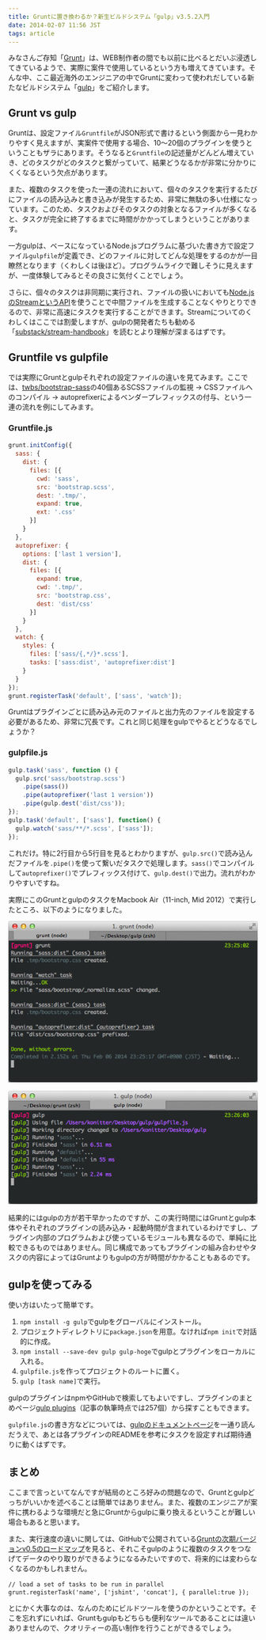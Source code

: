 ```yaml
---
title: Gruntに置き換わるか？新生ビルドシステム「gulp」v3.5.2入門
date: 2014-02-07 11:56 JST
tags: article
---
```


みなさんご存知「[Grunt](http://gruntjs.com/)」は、WEB制作者の間でも以前に比べるとだいぶ浸透してきているようで、実際に案件で使用しているという方も増えてきています。そんな中、ここ最近海外のエンジニアの中でGruntに変わって使われだしている新たなビルドシステム「[gulp](http://gulpjs.com/)」をご紹介します。

## Grunt vs gulp

Gruntは、設定ファイル``Gruntfile``がJSON形式で書けるという側面から一見わかりやすく見えますが、実案件で使用する場合、10〜20個のプラグインを使うということもザラにあります。そうなると``Gruntfile``の記述量がどんどん増えていき、どのタスクがどのタスクと繋がっていて、結果どうなるかが非常に分かりにくくなるという欠点があります。

また、複数のタスクを使った一連の流れにおいて、個々のタスクを実行するたびにファイルの読み込みと書き込みが発生するため、非常に無駄の多い仕様になっています。このため、タスクおよびそのタスクの対象となるファイルが多くなると、タスクが完全に終了するまでに時間がかかってしまうということがあります。

一方gulpは、ベースになっているNode.jsプログラムに基づいた書き方で設定ファイル``gulpfile``が定義でき、どのファイルに対してどんな処理をするのかが一目瞭然となります（くわしくは後ほど）。プログラムライクで難しそうに見えますが、一度体験してみるとその良さに気付くことでしょう。

さらに、個々のタスクは非同期に実行され、ファイルの扱いにおいても[Node.jsのStreamというAPI](http://nodejs.org/api/stream.html)を使うことで中間ファイルを生成することなくやりとりできるので、非常に高速にタスクを実行することができます。Streamについてのくわしくはここでは割愛しますが、gulpの開発者たちも勧める「[substack/stream-handbook](https://github.com/substack/stream-handbook)」を読むとより理解が深まるはずです。

## Gruntfile vs gulpfile

では実際にGruntとgulpそれぞれの設定ファイルの違いを見てみます。ここでは、[twbs/bootstrap-sass](https://github.com/twbs/bootstrap-sass)の40個あるSCSSファイルの監視 → CSSファイルへのコンパイル → autoprefixerによるベンダープレフィックスの付与、という一連の流れを例にしてみます。

### Gruntfile.js

```js
grunt.initConfig({
  sass: {
    dist: {
      files: [{
        cwd: 'sass',
        src: 'bootstrap.scss',
        dest: '.tmp/',
        expand: true,
        ext: '.css'
      }]
    }
  },
  autoprefixer: {
    options: ['last 1 version'],
    dist: {
      files: [{
        expand: true,
        cwd: '.tmp/',
        src: 'bootstrap.css',
        dest: 'dist/css'
      }]
    }
  },
  watch: {
    styles: {
      files: ['sass/{,*/}*.scss'],
      tasks: ['sass:dist', 'autoprefixer:dist']
    }
  }
});
grunt.registerTask('default', ['sass', 'watch']);
```

Gruntはプラグインごとに読み込み元のファイルと出力先のファイルを設定する必要があるため、非常に冗長です。これと同じ処理をgulpでやるとどうなるでしょうか？

### gulpfile.js

```js
gulp.task('sass', function () {
  gulp.src('sass/bootstrap.scss')
    .pipe(sass())
    .pipe(autoprefixer('last 1 version'))
    .pipe(gulp.dest('dist/css'));
});
gulp.task('default', ['sass'], function() {
  gulp.watch('sass/**/*.scss', ['sass']);
});
```

これだけ。特に2行目から5行目を見るとわかりますが、``gulp.src()``で読み込んだファイルを``.pipe()``を使って繋いだタスクで処理します。``sass()``でコンパイルして``autoprefixer()``でプレフィックス付けて、``gulp.dest()``で出力。流れがわかりやすいですね。

実際にこのGruntとgulpのタスクをMacbook Air（11-inch, Mid 2012）で実行したところ、以下のようになりました。

![Grunt](/img/2014/02/grunt.png)

![gulp](/img/2014/02/gulp.png)

結果的にはgulpの方が若干早かったのですが、この実行時間にはGruntとgulp本体やそれぞれのプラグインの読み込み・起動時間が含まれているわけですし、プラグイン内部のプログラムおよび使っているモジュールも異なるので、単純に比較できるものではありません。同じ構成であってもプラグインの組み合わせやタスクの内容によってはGruntよりもgulpの方が時間がかかることもあるのです。

## gulpを使ってみる

使い方はいたって簡単です。

1. ``npm install -g gulp``でgulpをグローバルにインストール。
2. プロジェクトディレクトリに``package.json``を用意。なければ``npm init``で対話的に作成。
3. ``npm install --save-dev gulp gulp-hoge``でgulpとプラグインをローカルに入れる。
4. ``gulpfile.js``を作ってプロジェクトのルートに置く。
5. ``gulp [task name]``で実行。

gulpのプラグインはnpmやGitHubで検索してもよいですし、プラグインのまとめページ[gulp plugins](http://gratimax.github.io/search-gulp-plugins/)（記事の執筆時点では257個）から探すこともできます。

``gulpfile.js``の書き方などについては、[gulpのドキュメントページ](https://github.com/gulpjs/gulp/blob/master/docs/README.md)を一通り読んだうえで、あとは各プラグインのREADMEを参考にタスクを設定すれば期待通りに動くはずです。

## まとめ

ここまで言っといてなんですが結局のところ好みの問題なので、Gruntとgulpどっちがいいかを述べることは簡単ではありません。また、複数のエンジニアが案件に携わるような環境だと急にGruntからgulpに乗り換えるということが難しい場合もあると思います。

また、実行速度の違いに関しては、GitHubで公開されている[Gruntの次期バージョンv0.5のロードマップ](https://github.com/gruntjs/grunt-docs/blob/master/Roadmap.md)を見ると、それこそgulpのように複数のタスクをつなげてデータのやり取りができるようになるみたいですので、将来的には変わらなくなるのかもしれません。

```
// load a set of tasks to be run in parallel
grunt.registerTask('name', ['jshint', 'concat'], { parallel:true });
```

とにかく大事なのは、なんのためにビルドツールを使うのかということです。そこを忘れずにいれば、Gruntもgulpもどちらも便利なツールであることには違いありませんので、クオリティーの高い制作を行うことができるでしょう。